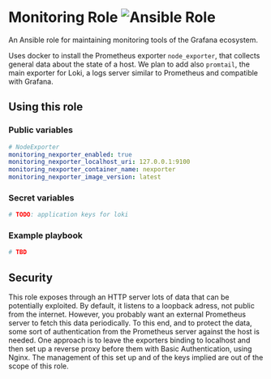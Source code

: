# Monitoring Role ![Ansible Role](https://img.shields.io/ansible/role/44192)

An Ansible role for maintaining monitoring tools of the Grafana ecosystem.

Uses docker to install the Prometheus exporter `node_exporter`, that collects general data about the state of a host.
We plan to add also `promtail`, the main exporter for Loki, a logs server similar to Prometheus and compatible with Grafana.

## Using this role

### Public variables

```yaml
# NodeExporter
monitoring_nexporter_enabled: true
monitoring_nexporter_localhost_uri: 127.0.0.1:9100
monitoring_nexporter_container_name: nexporter
monitoring_nexporter_image_version: latest
```

### Secret variables

```yaml
# TODO: application keys for loki
```

### Example playbook

```yaml
# TBD
```

## Security

This role exposes through an HTTP server lots of data that can be potentially exploited. By default, it listens to a loopback adress, not public from the internet. However, you probably want an external Prometheus server to fetch this data periodically. To this end, and to protect the data, some sort of authentication from the Prometheus server against the host is needed.
One approach is to leave the exporters binding to localhost and then set up a reverse proxy before them with Basic Authentication, using Nginx. The management of this set up and of the keys implied are out of the scope of this role.
